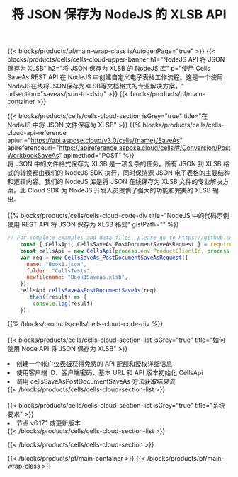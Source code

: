 ﻿---
title: 将 JSON 保存为 NodeJS 的 XLSB API
description: 用于 Microsoft Excel 和 OpenOffice Calc 的云 API 和 SDK。将电子表格转换为其他格式文件。
url: /zh/nodejs/saveas/json-to-xlsb/
---
{{< blocks/products/pf/main-wrap-class isAutogenPage="true" >}}
{{< blocks/products/cells/cells-cloud-upper-banner h1="NodeJS API 将 JSON 保存为 XLSB" h2="将 JSON 保存为 XLSB 的 NodeJS 库" p="使用 Cells SaveAs REST API 在 NodeJS 中创建自定义电子表格工作流程。这是一个使用NodeJS在线将JSON保存为XLSB等文档格式的专业解决方案。" urlsection="saveas/json-to-xlsb/" >}}
{{< blocks/products/pf/main-container >}}

{{< blocks/products/cells/cells-cloud-section isGrey="true" title="在 NodeJS 中将 JSON 文件保存为 XLSB" >}}
{{% blocks/products/cells/cells-cloud-api-reference apiurl="https://api.aspose.cloud/v3.0/cells/{name}/SaveAs" apireferenceurl="https://apireference.aspose.cloud/cells/#/Conversion/PostWorkbookSaveAs" apimethod="POST" %}}
<br/>
将 JSON 中的文件格式保存为 XLSB 是一项复杂的任务。所有 JSON 到 XLSB 格式的转换都由我们的 NodeJS SDK 执行，同时保持源 JSON 电子表格的主要结构和逻辑内容。我们的 NodeJS 库是将 JSON 在线保存为 XLSB 文件的专业解决方案。此 Cloud SDK 为 NodeJS 开发人员提供了强大的功能和完美的 XLSB 输出。
<br/>
<br/>
{{% blocks/products/cells/cells-cloud-code-div title="NodeJS 中的代码示例使用 REST API 将 JSON 保存为 XLSB 格式" gistPath="" %}}
  
```js
// For complete examples and data files, please go to https://github.com/aspose-cells-cloud/aspose-cells-cloud-node/
    const { CellsApi, CellsSaveAs_PostDocumentSaveAsRequest } = require("asposecellscloud");
    const cellsApi = new CellsApi(process.env.ProductClientId, process.env.ProductClientSecret);
    var req = new CellsSaveAs_PostDocumentSaveAsRequest({
      name: "Book1.json",
      folder: "CellsTests",
      newfilename: "Book1Saveas.xlsb",
    });
    cellsApi.cellsSaveAsPostDocumentSaveAs(req)
      .then((result) => {
        console.log(result)
    });
```
  
{{% /blocks/products/cells/cells-cloud-code-div %}}
<br/>
<br/>
{{< blocks/products/cells/cells-cloud-section-list isGrey="true" title="如何使用 Node API 将 JSON 保存为 XLSB" >}}
<li>创建一个帐户<a href="https://dashboard.aspose.cloud/">仪表板</a>获得免费的 API 配额和授权详细信息</li>
<li>使用客户端 ID、客户端密码、基本 URL 和 API 版本初始化 CellsApi</li>
<li>调用 cellsSaveAsPostDocumentSaveAs 方法获取结果流</li>
{{< /blocks/products/cells/cells-cloud-section-list >}}
<br/>
<br/>
{{< blocks/products/cells/cells-cloud-section-list isGrey="true" title="系统要求" >}}
<li>节点 v6.17.1 或更新版本</li>
{{< /blocks/products/cells/cells-cloud-section-list >}}

{{< /blocks/products/cells/cells-cloud-section >}}

{{< /blocks/products/pf/main-container >}}
{{< /blocks/products/pf/main-wrap-class >}}
